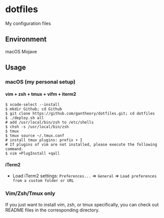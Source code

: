# dotfiles

My configuration files

## Environment

macOS Mojave

## Usage

### macOS (my personal setup)

#### vim + zsh + tmux + vifm + iterm2

```shell
$ xcode-select --install
$ mkdir Github; cd Github
$ git clone https://github.com/gantheory/dotfiles.git; cd dotfiles
$ ./deploy.sh all
# add /usr/local/bin/zsh to /etc/shells
$ chsh -s /usr/local/bin/zsh
$ tmux
$ tmux source ~/.tmux.conf
# install tmux plugins: prefix + I
# If plugins of vim are not installed, please execute the following command.
$ vim +PlugInstall +qall
```

#### iTerm2

- Load iTerm2 settings: `Preferences...` => `General` => `Load preferences from a custom folder or URL`

### Vim/Zsh/Tmux only

If you just want to install vim, zsh, or tmux specifically, you can check out README files in the corresponding directory.
